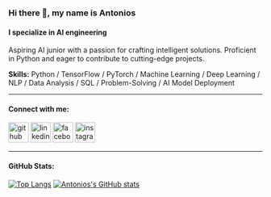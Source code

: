 ### Hi there 👋, my name is Antonios
#### I specialize in AI engineering 

Aspiring AI junior with a passion for crafting intelligent solutions. Proficient in Python and eager to contribute to cutting-edge projects.

**Skills:** Python / TensorFlow / PyTorch / Machine Learning / Deep Learning / NLP / Data Analysis / SQL / Problem-Solving / AI Model Deployment

---

#### Connect with me:
[<img src='https://cdn.jsdelivr.net/npm/simple-icons@3.0.1/icons/github.svg' alt='github' height='40'>](https://github.com/t00nyG) 
[<img src='https://cdn.jsdelivr.net/npm/simple-icons@3.0.1/icons/linkedin.svg' alt='linkedin' height='40'>](https://www.linkedin.com/in/antonyos/) 
[<img src='https://cdn.jsdelivr.net/npm/simple-icons@3.0.1/icons/facebook.svg' alt='facebook' height='40'>](https://www.facebook.com/t00nyG) 
[<img src='https://cdn.jsdelivr.net/npm/simple-icons@3.0.1/icons/instagram.svg' alt='instagram' height='40'>](https://www.instagram.com/t00nyG/)  

---

#### GitHub Stats:
[![Top Langs](https://github-readme-stats.vercel.app/api/top-langs/?username=t00nyG&layout=compact)](https://github.com/anuraghazra/github-readme-stats)
[![Antonios's GitHub stats](https://github-readme-stats.vercel.app/api?username=t00nyG&show_icons=true&theme=radical)](https://github.com/anuraghazra/github-readme-stats)
